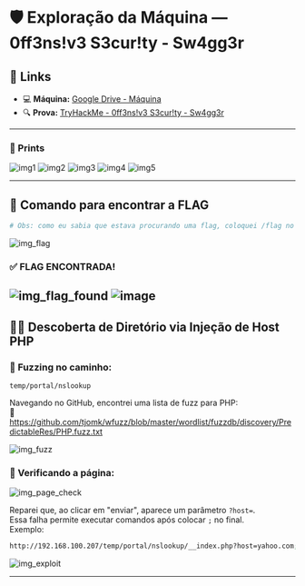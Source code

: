 # 🛡️ Exploração da Máquina — 0ff3ns!v3 S3cur!ty - Sw4gg3r

## 🔗 Links

- 💻 **Máquina:** [Google Drive - Máquina](https://drive.google.com/file/d/1XsuWUulDDdktnV6fpPgRIH172iASvVmz/view)
- 🔍 **Prova:** [TryHackMe - 0ff3ns!v3 S3cur!ty - Sw4gg3r](https://tryhackme.com/room/0ff3nsv3s3curtysw4gg3r)

---

### 📸 Prints

![img1](https://github.com/user-attachments/assets/5c2252f8-9c2d-436f-867e-3e97c8ebd7e5)
![img2](https://github.com/user-attachments/assets/00ec9858-12dd-45c2-88b2-5a86941257c5)
![img3](https://github.com/user-attachments/assets/145be49f-c64a-4ac9-8b22-a42d17fd7f71)
![img4](https://github.com/user-attachments/assets/a3740925-1162-44ae-966a-1cb367c804f6)
![img5](https://github.com/user-attachments/assets/d4cbd408-a1c8-4895-b84d-ced9aa3da559)

---

## 🏁 Comando para encontrar a FLAG

```bash
# Obs: como eu sabia que estava procurando uma flag, coloquei /flag no final de temp/empresa/
```

![img_flag](https://github.com/user-attachments/assets/e818b708-9326-4833-a362-35cf34412b93)

### ✅ FLAG ENCONTRADA!

![img_flag_found](https://github.com/user-attachments/assets/591bacc9-22ca-49ff-aff3-92635004abb1)
![image](https://github.com/user-attachments/assets/072244d4-a25d-4080-b8f7-f0f120db4b9f)
---

## 🕵️‍♂️ Descoberta de Diretório via Injeção de Host PHP

### 🧪 Fuzzing no caminho:
```
temp/portal/nslookup
```

Navegando no GitHub, encontrei uma lista de fuzz para PHP:  
🔗 https://github.com/tjomk/wfuzz/blob/master/wordlist/fuzzdb/discovery/PredictableRes/PHP.fuzz.txt

![img_fuzz](https://github.com/user-attachments/assets/7dceaf8c-9c80-4340-b059-cf427e391c06)

### 🔎 Verificando a página:

![img_page_check](https://github.com/user-attachments/assets/240ae9b3-430c-4025-89dc-e3706873dfea)

Reparei que, ao clicar em "enviar", aparece um parâmetro `?host=`.  
Essa falha permite executar comandos após colocar `;` no final.  
Exemplo:

```bash
http://192.168.100.207/temp/portal/nslookup/__index.php?host=yahoo.com;ls%20/
```

![img_exploit](https://github.com/user-attachments/assets/08036e6d-a273-4445-a951-57cc98c2b16c)

---
